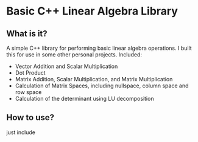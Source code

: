 # Basic C++ Linear Algebra Library

## What is it?
A simple C++ library for performing basic linear algebra operations.
I built this for use in some other personal projects.
Included:
* Vector Addition and Scalar Multiplication
* Dot Product
* Matrix Addition, Scalar Multiplication, and Matrix Multiplication
* Calculation of Matrix Spaces, including nullspace, column space and row space
* Calculation of the determinant using LU decomposition


## How to use?
just include
